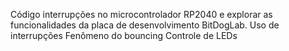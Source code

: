 Código interrupções no microcontrolador RP2040 e explorar as funcionalidades da placa de desenvolvimento BitDogLab.
Uso de interrupções
Fenômeno do bouncing
Controle de LEDs
